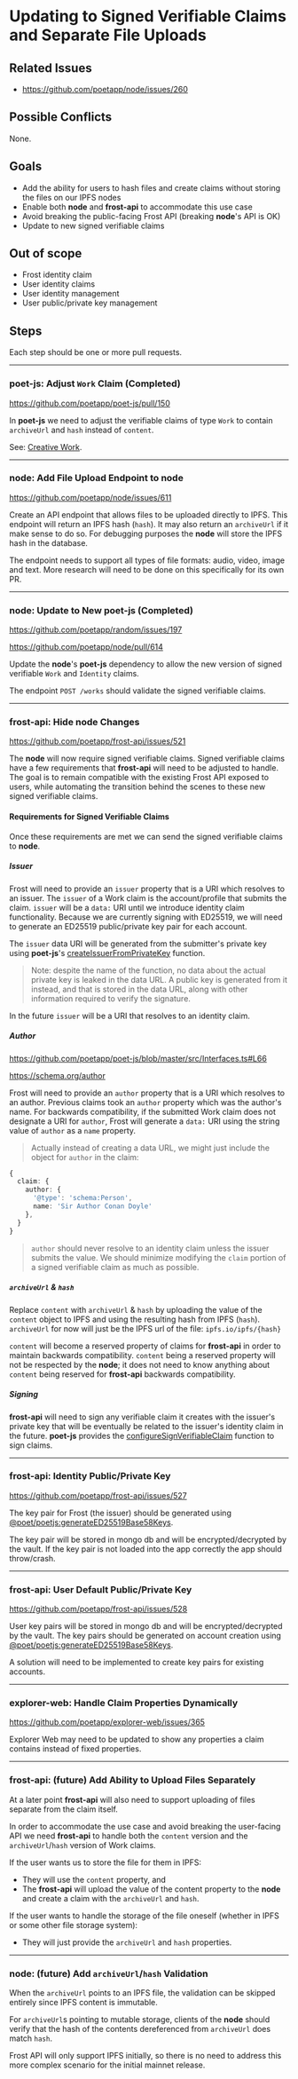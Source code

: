 # Updating to Signed Verifiable Claims and Separate File Uploads

## Related Issues
- https://github.com/poetapp/node/issues/260

## Possible Conflicts

None.

## Goals

* Add the ability for users to hash files and create claims without storing the files on our IPFS nodes
* Enable both **node** and **frost-api** to accommodate this use case
* Avoid breaking the public-facing Frost API (breaking **node**'s API is OK)
* Update to new signed verifiable claims

## Out of scope

* Frost identity claim
* User identity claims
* User identity management
* User public/private key management

## Steps

Each step should be one or more pull requests.

---- 

### **poet-js**: Adjust `Work` Claim (Completed)

https://github.com/poetapp/poet-js/pull/150

In **poet-js** we need to adjust the verifiable claims of type `Work` to contain `archiveUrl` and `hash` instead of `content`.

See: [Creative Work](https://github.com/poetapp/random/blob/master/claim-types/creative-work.md).

----

### **node**: Add File Upload Endpoint to **node**

https://github.com/poetapp/node/issues/611

Create an API endpoint that allows files to be uploaded directly to IPFS. This endpoint will return an IPFS hash (`hash`). It may also return an `archiveUrl` if it make sense to do so. For debugging purposes the **node** will store the IPFS hash in the database.

The endpoint needs to support all types of file formats: audio, video, image and text. More research will need to be done on this specifically for its own PR.

---- 

### **node**: Update to New **poet-js** (Completed)

https://github.com/poetapp/random/issues/197

https://github.com/poetapp/node/pull/614

Update the **node**'s **poet-js** dependency to allow the new version of signed verifiable `Work` and `Identity` claims.

The endpoint `POST /works` should validate the signed verifiable claims.

---- 

### **frost-api**: Hide **node** Changes

https://github.com/poetapp/frost-api/issues/521

The **node** will now require signed verifiable claims. Signed verifiable claims have a few requirements that **frost-api** will need to be adjusted to handle. The goal is to remain compatible with the existing Frost API exposed to users, while automating the transition behind the scenes to these new signed verifiable claims.

#### Requirements for Signed Verifiable Claims

Once these requirements are met we can send the signed verifiable claims to **node**.

##### Issuer

Frost will need to provide an `issuer` property that is a URI which resolves to an issuer.  The `issuer` of a Work claim is the account/profile that submits the claim. `issuer` will be a `data:` URI until we introduce identity claim functionality. Because we are currently signing with ED25519, we will need to generate an ED25519 public/private key pair for each account.

The `issuer` data URI will be generated from the submitter's private key using **poet-js**'s [createIssuerFromPrivateKey](https://github.com/poetapp/poet-js/blob/master/src/util/KeyHelper.ts#L106) function.

> Note: despite the name of the function, no data about the actual private key is leaked in the data URL. A public key is generated from it instead, and that is stored in the data URL, along with other information required to verify the signature.

In the future `issuer` will be a URI that resolves to an identity claim.

##### Author

https://github.com/poetapp/poet-js/blob/master/src/Interfaces.ts#L66

https://schema.org/author

Frost will need to provide an `author` property that is a URI which resolves to an author. Previous claims took an `author` property which was the author's name. For backwards compatibility, if the submitted Work claim does not designate a URI for `author`, Frost will generate a `data:` URI using the string value of `author` as a `name` property.

> Actually instead of creating a data URL, we might just include the object for `author` in the claim:

```typescript
{
  claim: {
    author: {
      '@type': 'schema:Person',
      name: 'Sir Author Conan Doyle'
    },
  }
}
```

> `author` should never resolve to an identity claim unless the issuer submits the value. We should minimize modifying the `claim` portion of a signed verifiable claim as much as possible.

##### `archiveUrl` & `hash`

Replace `content` with `archiveUrl` & `hash` by uploading the value of the `content` object to IPFS and using the resulting hash from IPFS (`hash`). `archiveUrl` for now will just be the IPFS url of the file: `ipfs.io/ipfs/{hash}`

`content` will become a reserved property of claims for **frost-api** in order to maintain backwards compatibility. 
`content` being a reserved property will not be respected by the **node**; it does not need to know anything about 
`content` being reserved for **frost-api** backwards compatibility.

##### Signing

**frost-api** will need to sign any verifiable claim it creates with the issuer's private key that will be eventually be related to the issuer's identity claim in the future. **poet-js** provides the [configureSignVerifiableClaim](https://github.com/poetapp/poet-js/blob/master/src/VerifiableClaimSigner.ts#L48) function to sign claims.

----

### **frost-api**: Identity Public/Private Key

https://github.com/poetapp/frost-api/issues/527

The key pair for Frost (the issuer) should be generated using [@poet/poetjs:generateED25519Base58Keys](https://github.com/poetapp/poet-js/blob/master/src/util/KeyHelper.ts#L141).

The key pair will be stored in mongo db and will be encrypted/decrypted by the vault. If the key pair is not loaded into the app correctly the app should throw/crash.

----

### **frost-api**: User Default Public/Private Key
https://github.com/poetapp/frost-api/issues/528

User key pairs will be stored in mongo db and will be encrypted/decrypted by the vault. The key pairs should be generated on account creation using [@poet/poetjs:generateED25519Base58Keys](https://github.com/poetapp/poet-js/blob/master/src/util/KeyHelper.ts#L141). 

A solution will need to be implemented to create key pairs for existing accounts.

---- 

### **explorer-web**: Handle Claim Properties Dynamically

https://github.com/poetapp/explorer-web/issues/365

Explorer Web may need to be updated to show any properties a claim contains instead of fixed properties.

----

### **frost-api**: (future) Add Ability to Upload Files Separately 

At a later point **frost-api** will also need to support uploading of files separate from the claim itself.

In order to accommodate the use case and avoid breaking the user-facing API we need **frost-api** to handle both the `content` version and the `archiveUrl`/`hash` version of Work claims.

If the user wants us to store the file for them in IPFS:
  * They will use the `content` property, and
  * The **frost-api** will upload the value of the content property to the **node** and create a claim with the `archiveUrl` and `hash`.
 
If the user wants to handle the storage of the file oneself (whether in IPFS or some other file storage system):
  * They will just provide the `archiveUrl` and `hash` properties.

----

### **node**: (future) Add `archiveUrl`/`hash` Validation

When the `archiveUrl` points to an IPFS file, the validation can be skipped entirely since IPFS content is immutable.

For `archiveUrl`s pointing to mutable storage, clients of the **node** should verify that the hash of the contents dereferenced from `archiveUrl` does match `hash`.

Frost API will only support IPFS initially, so there is no need to address this more complex scenario for the initial mainnet release.
